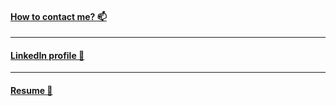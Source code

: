 #### [How to contact me? 📫](CONTACT.md)
***
#### [LinkedIn profile 🧾](https://www.linkedin.com/in/ahmad-alsanie-721b4842/)
***
#### [Resume 🧾](./resources/pdf/Ahmad.alsanie-2023-resume.pdf)    

